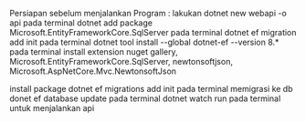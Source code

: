 Persiapan sebelum menjalankan Program :
lakukan dotnet new webapi -o api pada terminal
dotnet add package Microsoft.EntityFrameworkCore.SqlServer pada terminal
dotnet ef migration add init pada terminal
dotnet tool install --global dotnet-ef --version 8.\* pada terminal
install extension nuget gallery, Microsoft.EntityFrameworkCore.SqlServer, newtonsoftjson, Microsoft.AspNetCore.Mvc.NewtonsoftJson

install package
dotnet ef migrations add init pada terminal memigrasi ke db
donet ef database update pada terminal
dotnet watch run pada terminal untuk menjalankan api
